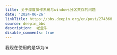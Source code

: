 ```yaml
---
title: 关于深度操作系统与windows分区共存的问题
date: '2024-06-26'
linkTitle: https://bbs.deepin.org/en/post/274360
source: deepin_bbs
description:  老金牛 
disable_comments: true
---
```

我现在使用的是华为m
